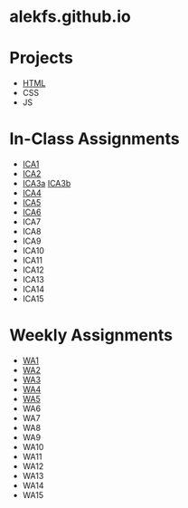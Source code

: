 # alekfs.github.io

# **Projects**
- [HTML](https://alekfs.github.io/html-midterm/page5.html)
- CSS
- JS
# **In-Class Assignments**
- [ICA1](ica/ICA1_HowtoSearch.pdf)
- [ICA2](ica/ICA2_ExploringDirectoryStructures.pdf)
- [ICA3a](https://alekfs.github.io/ica/ica3a.html) [ICA3b](https://alekfs.github.io/ica/ica3b.html)
- [ICA4](https://alekfs.github.io/ica/ica4.html)
- [ICA5](https://alekfs.github.io/ica/ica5/ica5.html)
- [ICA6](https://alekfs.github.io/ica/ica6/ica6-part1.html)
- ICA7
- ICA8
- ICA9
- ICA10
- ICA11
- ICA12
- ICA13
- ICA14
- ICA15

# **Weekly Assignments**
- [WA1](https://alekfs.github.io/wa/wa1.html)
- [WA2](https://alekfs.github.io/wa/wa2.html)
- [WA3](https://alekfs.github.io/wa/wa3.html)
- [WA4](https://alekfs.github.io/wa/wa4.html)
- [WA5](https://alekfs.github.io/wa/wa5.html)
- WA6
- WA7
- WA8
- WA9
- WA10
- WA11
- WA12
- WA13
- WA14
- WA15

